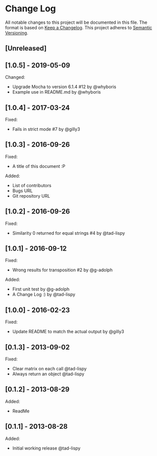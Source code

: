 # Change Log

All notable changes to this project will be documented in this file. The format is based on [Keep a Changelog](http://keepachangelog.com/). This project adheres to [Semantic Versioning](http://semver.org/).

## [Unreleased]

## [1.0.5] - 2019-05-09

Changed:

- Upgrade Mocha to version 6.1.4 #12 by @whyboris
- Example use in README.md by @whyboris

## [1.0.4] - 2017-03-24

Fixed:

- Fails in strict mode #7 by @gilly3

## [1.0.3] - 2016-09-26

Fixed:

- A title of this document :P

Added:

- List of contributors
- Bugs URL
- Git repository URL

## [1.0.2] - 2016-09-26

Fixed:

- Similarity 0 returned for equal strings #4 by @tad-lispy

## [1.0.1] - 2016-09-12

Fixed:

- Wrong results for transposition #2 by @g-adolph

Added:

- First unit test by @g-adolph
- A Change Log :) by @tad-lispy

## [1.0.0] - 2016-02-23

Fixed:

- Update README to match the actual output by @gilly3

## [0.1.3] - 2013-09-02

Fixed:

- Clear matrix on each call @tad-lispy
- Always return an object @tad-lispy

## [0.1.2] - 2013-08-29

Added:

- ReadMe

## [0.1.1] - 2013-08-28

Added:

- Initial working release @tad-lispy
